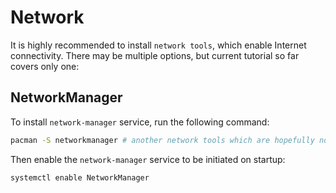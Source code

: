 # Network

It is highly recommended to install `network tools`, which enable Internet connectivity. There may be multiple options, but current tutorial so far covers only one:

## NetworkManager

To install `network-manager` service, run the following command:

```sh
pacman -S networkmanager # another network tools which are hopefully not required: wpa_supplicant wireless_tools netctl
```

Then enable the `network-manager` service to be initiated on startup:

```sh
systemctl enable NetworkManager
```
